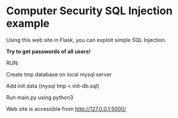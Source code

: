 # Computer Security SQL Injection example

Using this web site in Flask, you can exploit simple SQL Injection.

**Try to get passwords of all users!**


RUN:

Create tmp database on local mysql server

Add init data (mysql tmp < init-db.sql)

Run main.py using python3

Web site is accessible from http://127.0.0.1:5000/
